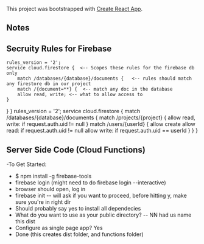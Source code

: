 This project was bootstrapped with [Create React App](https://github.com/facebook/create-react-app).

## Notes

## Secruity Rules for Firebase
    
    rules_version = '2';
    service cloud.firestore {  <-- Scopes these rules for the firebase db only
        match /databases/{database}/documents {   <-- rules should match any firestore db in our project
        match /{document=**} {  <-- match any doc in the database
        allow read, write; <-- what to allow access to 
    }
  }
}
rules_version = '2';
service cloud.firestore {
  match /databases/{database}/documents {
    match /projects/{project} {
      allow read, write: if request.auth.uid != null
    }
    match /users/{userId} {
    	allow create
      allow read: if request.auth.uid != null
      allow write: if request.auth.uid == userId
    }
  }
}

## Server Side Code (Cloud Functions)

 -To Get Started: 
  - $ npm install -g firebase-tools 
  - firebase login (might need to do firebase login --interactive)
  - browser should open, log in
  - firebase init -- will ask if you want to proceed, before hitting y, make sure you're in right dir
  - Should probably say yes to install all dependecies 
  - What do you want to use as your public directory? -- NN had us name this dist
  - Configure as single page app? Yes 
  - Done (this creates dist folder, and functions folder)
